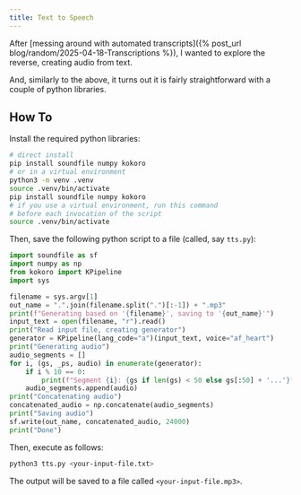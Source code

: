```yaml
---
title: Text to Speech
---
```


After [messing around with automated transcripts]({% post_url blog/random/2025-04-18-Transcriptions %}), I wanted to explore the reverse, creating audio from text.

And, similarly to the above, it turns out it is fairly straightforward with a couple of python libraries.

## How To

Install the required python libraries:

```bash
# direct install
pip install soundfile numpy kokoro
# or in a virtual environment
python3 -m venv .venv
source .venv/bin/activate
pip install soundfile numpy kokoro
# if you use a virtual environment, run this command
# before each invocation of the script
source .venv/bin/activate
```

Then, save the following python script to a file (called, say `tts.py`):

```python
import soundfile as sf
import numpy as np
from kokoro import KPipeline
import sys

filename = sys.argv[1]
out_name = ".".join(filename.split(".")[:-1]) + ".mp3"
print(f"Generating based on '{filename}', saving to '{out_name}'")
input_text = open(filename, "r").read()
print("Read input file, creating generator")
generator = KPipeline(lang_code="a")(input_text, voice="af_heart")
print("Generating audio")
audio_segments = []
for i, (gs, _ps, audio) in enumerate(generator):
    if i % 10 == 0:
        print(f"Segment {i}: {gs if len(gs) < 50 else gs[:50] + '...'}")
    audio_segments.append(audio)
print("Concatenating audio")
concatenated_audio = np.concatenate(audio_segments)
print("Saving audio")
sf.write(out_name, concatenated_audio, 24000)
print("Done")
```

Then, execute as follows:

```bash
python3 tts.py <your-input-file.txt>
```

The output will be saved to a file called `<your-input-file.mp3>`.